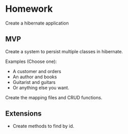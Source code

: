 # Homework

Create a hibernate application

## MVP

Create a system to persist multiple classes in hibernate.

Examples (Choose one):

- A customer and orders
- An author and books
- Guitarist and guitars
- Or anything else you want.

Create the mapping files and CRUD functions.


## Extensions

- Create methods to find by id.